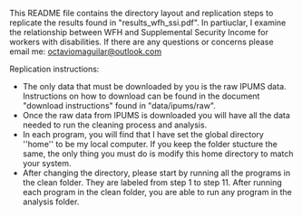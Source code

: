 This README file contains the directory layout and replication steps to replicate the results found in "results_wfh_ssi.pdf". In partiuclar, I examine the relationship between WFH and Supplemental Security Income for workers with disabilities. If there are any questions or concerns please email me: octaviomaguilar@outlook.com

Replication instructions:
- The only data that must be downloaded by you is the raw IPUMS data. Instructions on how to download can be found in the document "download instructions" found in "data/ipums/raw".
- Once the raw data from IPUMS is downloaded you will have all the data needed to run the cleaning process and analysis.
- In each program, you will find that I have set the global directory ''home'' to be my local computer. If you keep the folder stucture the same, the only thing you must do is modify this home directory to match your system.
- After changing the directory, please start by running all the programs in the clean folder. They are labeled from step 1 to step 11. After running each program in the clean folder, you are able to run any program in the analysis folder. 
